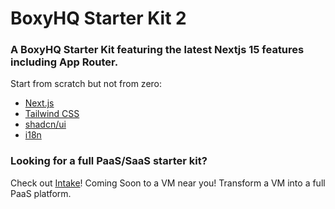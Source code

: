 # BoxyHQ Starter Kit 2

### A BoxyHQ Starter Kit featuring the latest Nextjs 15 features including App Router.

Start from scratch but not from zero:

- [Next.js](https://nextjs.org/)
- [Tailwind CSS](https://tailwindcss.com/)
- [shadcn/ui](https://ui.shadcn.com/)
- [i18n](https://www.i18next.com/)


### Looking for a full PaaS/SaaS starter kit?

Check out [Intake](https://gointake.ca/)! Coming Soon to a VM near you! Transform a VM into a full PaaS platform.